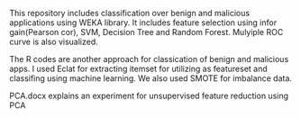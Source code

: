 This repository includes classification over benign and malicious applications using WEKA library. It includes feature selection using infor gain(Pearson cor), SVM, Decision Tree and Random Forest. Mulyiple ROC curve is also visualized.

The R codes are another approach for classication of benign and malicious apps. I used Eclat for extracting itemset for utilizing as featureset and classifing using machine learning. We also used SMOTE for imbalance data.

PCA.docx explains an experiment for unsupervised feature reduction using PCA

